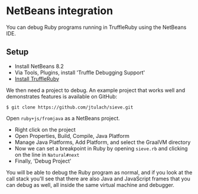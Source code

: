 # NetBeans integration

You can debug Ruby programs running in TruffleRuby using the NetBeans IDE.

## Setup

* Install NetBeans 8.2
* Via Tools, Plugins, install 'Truffle Debugging Support'
* [Install TruffleRuby](installing-graalvm.md)

We then need a project to debug. An example project that works well and
demonstrates features is available on GitHub:

```
$ git clone https://github.com/jtulach/sieve.git
```

Open `ruby+js/fromjava` as a NetBeans project.

* Right click on the project
* Open Properties, Build, Compile, Java Platform
* Manage Java Platforms, Add Platform, and select the GraalVM directory
* Now we can set a breakpoint in Ruby by opening `sieve.rb` and clicking on the
  line in `Natural#next`
* Finally, 'Debug Project'

You will be able to debug the Ruby program as normal, and if you look at the
call stack you'll see that there are also Java and JavaScript frames that you
can debug as well, all inside the same virtual machine and debugger.
